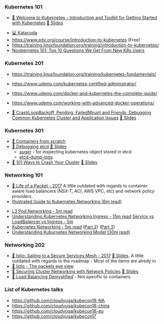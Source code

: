 
### Kubernetes 101

* [🎥 Welcome to Kubernetes - Introduction and Toolkit for Getting Started with Kubernetes](https://www.youtube.com/watch?v=TkCDUFR6xqw) [📄 Slides](https://schd.ws/hosted_files/kccncna17/44/KubeCon-talk.pp.pdf)
- [💻 Katacoda](https://www.katacoda.com/courses/kubernetes)
- https://www.edx.org/course/introduction-to-kubernetes (Free)
- https://training.linuxfoundation.org/training/introduction-to-kubernetes/
- [Noobernetes 101: Top 10 Questions We Get From New K8s Users](https://youtube.com/watch?v=Y7enbKBBDhA)

### Kubernetes 201

- https://training.linuxfoundation.org/training/kubernetes-fundamentals/
- https://www.udemy.com/kubernetes-certified-administrator/
- https://www.udemy.com/docker-and-kubernetes-the-complete-guide/
- https://www.udemy.com/working-with-advanced-docker-operations/

- [🎥 CrashLoopBackoff, Pending, FailedMount and Friends: Debugging Common Kubernetes Cluster and Application Issues](https://www.youtube.com/watch?v=7FOCG5kua1w) [📄 Slides](https://schd.ws/hosted_files/kccncna17/be/CrashLoopBackoff-Pending-FailedMount-and-Friends-draft.pdf)

### Kubernetes 301

* [🎥 Containers from scratch](https://www.youtube.com/watch?v=8fi7uSYlOdc)
* [🎥 Debugging etcd](https://youtube.com/watch?v=NVMZBBQ9hsM) [📄 Slides](https://schd.ws/hosted_files/kccna18/a5/Kubecon%20Seattle_%20Debugging%20etcd.pdf)
  * [auger](https://github.com/jpbetz/auger) - for inspecting kubernetes object stored in etcd
  * [etcd-dump-logs](https://github.com/etcd-io/etcd/tree/master/tools/etcd-dump-logs)
* [🎥 101 Ways to Crash Your Cluster](https://www.youtube.com/watch?v=xZO9nx6GBu0) [📄 Slides](https://schd.ws/hosted_files/kccncna17/20/KubeCon%20NA%202017-101%20Ways%20to%20Crash%20Your%20Cluster.pdf)


### Networking 101

- [🎥 Life of a Packet - 2017](https://www.youtube.com/watch?v=0Omvgd7Hg1I)
A little outdated with regards to container aware load balancers (NSX-T, ACI, AWS VPC, etc) and network policy providers.
- [Illustrated Guide to Kubernetes Networking (6m read)](https://itnext.io/an-illustrated-guide-to-kubernetes-networking-part-1-d1ede3322727)
* [L3 Pod Networking - 5m read](https://cloudnativelabs.github.io/post/2017-05-22-kube-pod-networking/)
* [Understanding Kubernetes Networking Ingress - 15m read](https://medium.com/google-cloud/understanding-kubernetes-networking-ingress-1bc341c84078)
[Service vs LoadBalancer vs Ingress - 5m](https://medium.com/google-cloud/kubernetes-nodeport-vs-loadbalancer-vs-ingress-when-should-i-use-what-922f010849e0)
* [Kubernetes Networking - 5m read](https://www.level-up.one/kubernetes-networking-pods-levelup/) ([Part 2](https://www.level-up.one/kubernetes-networking-series-two/)) ([Part 3](https://www.level-up.one/kubernetes-networking-3-level-up/))
* [Understanding Kuburnetes Networking Model (30m read)](https://sookocheff.com/post/kubernetes/understanding-kubernetes-networking-model/)

### Networking 202

* [🎥 Istio: Sailing to a Secure Services Mesh - 2017](https://www.youtube.com/watch?v=HMofcmTD444) [📄 Slides](https://schd.ws/hosted_files/kccncna17/21/KubeCon2017%20-%20Istio%20Security.pdf).
  A little outdated with regards to the roadmap - Most of the items are alredy in
* [🎥 Istio - The packets eye view](https://www.youtube.com/watch?v=zJnYuFsLHfY)
* [🎥 Securing Cluster Networking with Network Policies](https://www.youtube.com/watch?v=3gGpMmYeEO8) [📄 Slides](https://schd.ws/hosted_files/kccncna17/46/ahmetb%20KubeCon%202017%20NA%20%E2%80%93%20Network%20Policies.pdf)
* [ 🎥 Load Balancing Demystified](https://www.youtube.com/watch?v=91evAYoWWdY) - Not specific to containers


### List of Kubernetes talks

* https://github.com/cloudyuga/kubecon18-NA
* https://github.com/cloudyuga/kubecon18-china
* https://github.com/cloudyuga/kubecon18-eu
* https://github.com/cloudyuga/kubecon17



